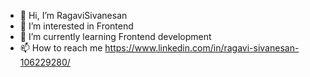 - 👋 Hi, I’m RagaviSivanesan
- 👀 I’m interested in Frontend
- 🌱 I’m currently learning Frontend development
- 📫 How to reach me https://www.linkedin.com/in/ragavi-sivanesan-106229280/

<!---
rxgxvi15/rxgxvi15 is a ✨ special ✨ repository because its `README.md` (this file) appears on your GitHub profile.
You can click the Preview link to take a look at your changes.
--->
